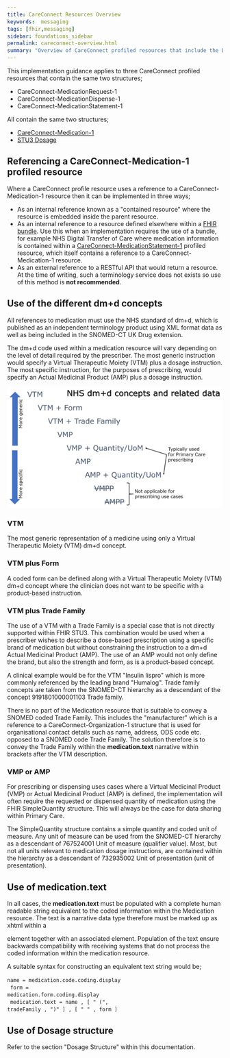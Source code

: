 ```yaml
---
title: CareConnect Resources Overview
keywords:  messaging
tags: [fhir,messaging]
sidebar: foundations_sidebar
permalink: careconnect-overview.html
summary: "Overview of CareConnect profiled resources that include the Dosage structure"
---
```




This implementation guidance applies to three CareConnect profiled resources that contain the same two structures;

  * CareConnect-MedicationRequest-1
  * CareConnect-MedicationDispense-1
  * CareConnect-MedicationStatement-1 

All contain the same two structures;

  * [CareConnect-Medication-1](https://fhir.hl7.org.uk/STU3/StructureDefinition/CareConnect-Medication-1)
  * [STU3 Dosage](http://hl7.org/fhir/stu3/dosage.html#Dosage)

## Referencing a CareConnect-Medication-1 profiled resource ##

Where a CareConnect profile resource uses a reference to a CareConnect-Medication-1 resource then it can be implemented in three ways;
  * As an internal reference known as a "contained resource" where the resource is embedded inside the parent resource.
  * As an internal reference to a resource defined elsewhere within a [FHIR bundle](https://www.hl7.org/fhir/bundle.html). Use this when an implementation requires the use of a bundle, for example NHS Digital Transfer of Care where medication information is contained within a [CareConnect-MedicationStatement-1](https://fhir.hl7.org.uk/STU3/StructureDefinition/CareConnect-MedicationStatement-1) profiled resource, which itself contains a reference to a CareConnect-Medication-1 resource.
  * As an external reference to a RESTful API that would return a resource. At the time of writing, such a terminology service does not exists so use of this method is **not recommended**.

<script src="https://gist.github.com/RobertGoochUK/6d2ec5ac0e42545a0598723be730578a.js"></script>

## Use of the different dm+d concepts ##

All references to medication must use the NHS standard of dm+d, which is published as an independent terminology product using XML format data as well as being included in the SNOMED-CT UK Drug extension.

The dm+d code used within a medication resource will vary depending on the level of detail required by the prescriber. The most generic instruction would specify a Virtual Therapeutic Moiety (VTM) plus a dosage instruction. The most specific instruction, for the purposes of prescribing, would specify an Actual Medicinal Product (AMP) plus a dosage instruction.

![alt text](images/overview/concepts.png "dm+d concepts and related data")

### VTM ###

The most generic representation of a medicine using only a Virtual Therapeutic Moiety (VTM) dm+d concept.

<script src="https://gist.github.com/RobertGoochUK/92bff409c185c985fdb85269cb912761.js"></script>

### VTM plus Form ###

A coded form can be defined along with a Virtual Therapeutic Moiety (VTM) dm+d concept where the clinician does not want to be specific with a product-based instruction.

<script src="https://gist.github.com/RobertGoochUK/43d83d1cac80e404d02a8440368362c7.js"></script>

### VTM plus Trade Family ###

The use of a VTM with a Trade Family is a special case that is not directly supported within FHIR STU3. This combination would be used when a prescriber wishes to describe a dose-based prescription using a specific brand of medication but without constraining the instruction to a dm+d Actual Medicinal Product (AMP). The use of an AMP would not only define the brand, but also the strength and form, as is a product-based concept.

A clinical example would be for the VTM "Insulin lispro" which is more commonly referenced by the leading brand "Humalog". Trade family concepts are taken from the SNOMED-CT hierarchy as a  descendant of the concept 9191801000001103 Trade family.

There is no part of the Medication resource that is suitable to convey a SNOMED coded Trade Family. This includes the "manufacturer" which is a reference to a CareConnect-Organization-1 structure that is used for organisational contact details such as name, address, ODS code etc. opposed to a SNOMED code Trade Family. The solution therefore is to convey the Trade Family within the **medication.text** narrative within brackets after the VTM description.

<script src="https://gist.github.com/RobertGoochUK/b8576feb29713055e54a6893c2a271cb.js"></script>

### VMP or AMP ###

For prescribing or dispensing uses cases where a Virtual Medicinal Product (VMP) or Actual Medicinal Product (AMP) is defined, the implementation will often require the requested or dispensed quantity of medication using the FHIR SimpleQuantity structure. This will always be the case for data sharing within Primary Care.

The SimpleQuantity structure contains a simple quantity and coded unit of measure. Any unit of measure can be used from the SNOMED-CT hierarchy as a descendant of 767524001 Unit of measure (qualifier value). Most, but not all units relevant to medication dosage instructions, are contained within the hierarchy as a descendant of 732935002 Unit of presentation (unit of presentation).

<script src="https://gist.github.com/RobertGoochUK/987b500e381e4b1fc3e258a19fda8acd.js"></script>

## Use of medication.text ##

In all cases, the **medication.text** must be populated with a complete human readable string equivalent to the coded information within the Medication resource. The text is a narrative data type therefore must be marked up as xhtml within a <div> element together with an associated <status> element. Population of the text ensure backwards compatibility with receiving systems that do not process the coded information within the medication resource.

A suitable syntax for constructing an equivalent text string would be;

<code>name = medication.code.coding.display <br/>
form = medication.form.coding.display <br/>
medication.text = name , [ " (", tradeFamily , ")" ] , [ " " , form  ]
</code>

## Use of Dosage structure ##

Refer to the section "Dosage Structure" within this documentation.